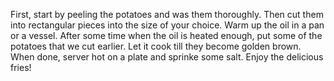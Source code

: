 First, start by peeling the potatoes and was them thoroughly. Then cut them into rectangular pieces into the size of your choice. Warm up the oil in a pan or a vessel. After some time when the oil is heated enough, put some of the potatoes that we cut earlier. Let it cook till they become golden brown. When done, server hot on a plate and sprinke some salt. Enjoy the delicious fries!